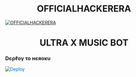 
<h1 align="center">
<b> OFFICIALHACKERERA</b>
</h1>


[![OFFICIALHACKERERA](https://te.legra.ph/file/f51213e21f6e3be68bef9.jpg)](https://github.com/OFFICIALHACKERERA/ULTRA-X-MUSIC-BOT)




<h1 align="center">
<b> ULTRA X MUSIC BOT </b>
</h1>

<h3> Dєρℓογ το нєяοκυ </h3>


<a href="https://heroku.com/deploy/" rel="nofollow" style="background-color: initial; box-sizing: border-box; color: #0366d6; text-decoration-line: none;"><img alt="Deploy" data-canonical-src="https://www.herokucdn.com/deploy/button.svg" src="https://camo.githubusercontent.com/83b0e95b38892b49184e07ad572c94c8038323fb/68747470733a2f2f7777772e6865726f6b7563646e2e636f6d2f6465706c6f792f627574746f6e2e737667" style="border-style: none; box-sizing: initial; max-width: 100%;" /></a></div>
</a>


